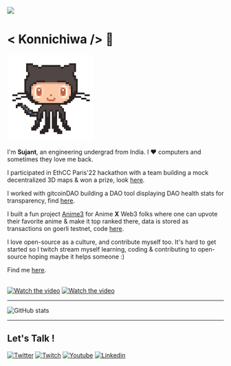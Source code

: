 ![](https://komarev.com/ghpvc/?username=sujantkumarkv)
# < Konnichiwa /> 👋    
<img src="https://github.com/sujantkumarkv/sujantkumarkv/blob/main/github%20mascot2.gif">

I'm **Sujant**, an engineering undergrad from India. I ❤️ computers and sometimes they love me back.


I participated in EthCC Paris'22 hackathon with a team building a mock decentralized 3D maps & won a prize, look [here](https://devpost.com/software/web3d).

I worked with gitcoinDAO building a DAO tool displaying DAO health stats for transparency, find [here](https://daostewards.xyz).

I built a fun project [Anime3](https://anime3-upvote.vercel.app/) for Anime **X** Web3 folks where one can upvote their favorite anime & make it top ranked there, data is stored as transactions on goerli testnet, code [here](https://github.com/sujantkumarkv/anime3).

I love open-source as a culture, and contribute myself too. It's hard to get started so I twitch stream myself learning, coding & contributing to open-source hoping maybe it helps someone :)

Find me [here](https://twitch.tv/sujantkv).
<br></br>

[![Watch the video](https://img.youtube.com/vi/yuNioXe-wtU/mqdefault.jpg)](https://www.youtube.com/watch?v=yuNioXe-wtU) [![Watch the video](https://img.youtube.com/vi/8pm1wCX7oQs/mqdefault.jpg)](https://www.youtube.com/watch?v=8pm1wCX7oQs) 
***

![GitHub stats](https://github-readme-stats.vercel.app/api?username=sujantkumarkv&show_icons=true&count_private=true)  

***

## **Let's Talk !**

[![Twitter](https://img.shields.io/badge/-Twitter-1ca0f1?style=flat-square&labelColor=1ca0f1&logo=twitter&logoColor=white&link=https://twitter.com/_diogorodrigues)](https://twitter.com/sujantkumarkv) [![Twitch](https://img.shields.io/badge/-Twitch-purple?style=flat-square&logo=Twitch&logoColor=white&link=https://twitch.tv/sujantkv)](https://twitch.tv/sujantkv) [![Youtube](https://img.shields.io/badge/-youtube-red?style=flat-square&logo=youtube&logoColor=white&link=https://www.youtube.com/channel/UCxaYz4YlvAQrfyrSKudMS7Q)](https://www.youtube.com/channel/UCxaYz4YlvAQrfyrSKudMS7Q) [![Linkedin](https://img.shields.io/badge/-LinkedIn-blue?style=flat-square&logo=Linkedin&logoColor=white&link=https://www.linkedin.com/in/sujant-kumar-krishnvanshi-b8061a168/)](https://www.linkedin.com/in/sujant-kumar-krishnvanshi-b8061a168/)  


